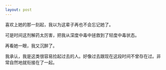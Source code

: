 ```yaml
---
layout: post
---
```

喜欢上她的那一刻起，我以为这辈子再也不会忘记她了。

可是时间这剂解药太厉害，把我从深度中毒中拯救到了轻度中毒状态。

再看她一眼，我又沉醉了。

我承认，我是这类很容易捡起过去的人。好像过去跟现在这段时间不曾存在过。非常自然地就衔接在了一起。